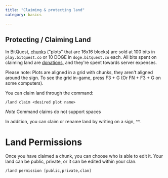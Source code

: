 ```yaml
---
title: "Claiming & protecting land"
category: basics

---
```


Protecting / Claiming Land
--------------------------
In BitQuest, [chunks](http://minecraft.gamepedia.com/Chunk) ("plots" that are 16x16 blocks) are sold at 100 bits in ```play.bitquest.co``` or 10 DOGE in ```doge.bitquest.co``` each.  All bits spent on claiming land are [donations](/wiki/donations.html), and they're spent towards server expenses.


Please note: Plots are aligned in a grid with chunks, they aren't aligned around the sign. To see the grid in-game, press F3 + G (Or FN + F3 + G on some computers).

You can claim land through the command:
```
/land claim <desired plot name>
```
*Note* Command claims do not support spaces

In addition, you can claim or rename land by writing on a sign, ^<desired plot name>^.
  
# Land Permissions

Once you have claimed a chunk, you can choose who is able to edit it.  Your land can be public, private, or it can be edited within your clan.

```
/land permission [public,private,clan]
```
